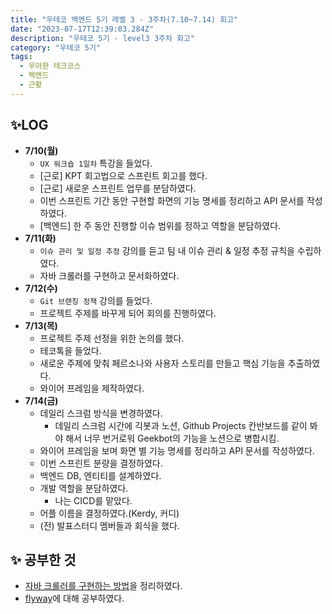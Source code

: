 ```yaml
---
title: "우테코 백엔드 5기 레벨 3 - 3주차(7.10~7.14) 회고"
date: "2023-07-17T12:39:03.284Z"
description: "우테코 5기 - level3 3주차 회고"
category: "우테코 5기"
tags:
  - 우아한 테크코스
  - 백엔드
  - 근황
---
```


## ✨LOG

- **7/10(월)**
  - `UX 워크숍 1일차` 특강을 들었다.
  - [근로] KPT 회고법으로 스프린트 회고를 했다.
  - [근로] 새로운 스프린트 업무를 분담하였다.
  - 이번 스프린트 기간 동안 구현할 화면의 기능 명세를 정리하고 API 문서를 작성하였다.
  - [백엔드] 한 주 동안 진행할 이슈 범위를 정하고 역할을 분담하였다.
- **7/11(화)**
  - `이슈 관리 및 일정 추정` 강의를 듣고 팀 내 이슈 관리 & 일정 추정 규칙을 수립하였다.
  - 자바 크롤러를 구현하고 문서화하였다.
- **7/12(수)**
  - `Git 브랜칭 정책` 강의를 들었다.
  - 프로젝트 주제를 바꾸게 되어 회의를 진행하였다.
- **7/13(목)**
  - 프로젝트 주제 선정을 위한 논의를 했다.
  - 테코톡을 들었다.
  - 새로운 주제에 맞춰 페르소나와 사용자 스토리를 만들고 핵심 기능을 추출하였다.
  - 와이어 프레임을 제작하였다.
- **7/14(금)**
  - 데일리 스크럼 방식을 변경하였다.
    - 데일리 스크럼 시간에 긱봇과 노션, Github Projects 칸반보드를 같이 봐야 해서 너무 번거로워 Geekbot의 기능을 노션으로 병합시킴.
  - 와이어 프레임을 보며 화면 별 기능 명세를 정리하고 API 문서를 작성하였다.
  - 이번 스프린트 분량을 결정하였다.
  - 백엔드 DB, 엔티티를 설계하였다.
  - 개발 역할을 분담하였다.
    - 나는 CICD를 맡았다.
  - 어플 이름을 결정하였다.(Kerdy, 커디)
  - (전) 발표스터디 멤버들과 회식을 했다.

## ✨ 공부한 것

- [자바 크롤러를 구현하는 방법](https://amaran-th.github.io/Java/[Java]%20jsoup%EC%9D%84%20%EC%82%AC%EC%9A%A9%ED%95%9C%20%EC%9E%90%EB%B0%94%20%ED%81%AC%EB%A1%A4%EB%A7%81%20%EA%B5%AC%ED%98%84/)을 정리하였다.
- [flyway](https://amaran-th.github.io/%EB%8D%B0%EC%9D%B4%ED%84%B0%EB%B2%A0%EC%9D%B4%EC%8A%A4/flyway/)에 대해 공부하였다.
